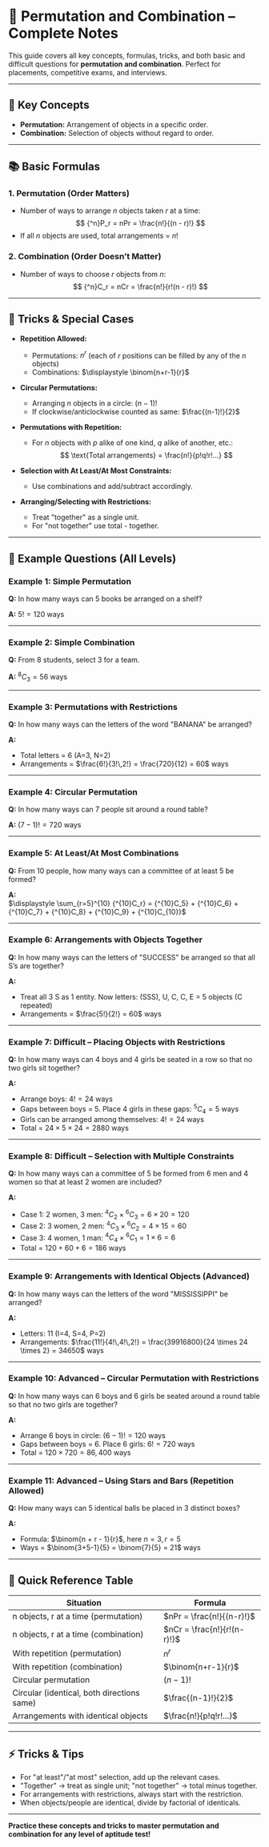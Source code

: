 # 🧮 Permutation and Combination – Complete Notes

This guide covers all key concepts, formulas, tricks, and both basic and difficult questions for **permutation and combination**. Perfect for placements, competitive exams, and interviews.

---

## 📘 Key Concepts

- **Permutation:** Arrangement of objects in a specific order.
- **Combination:** Selection of objects without regard to order.

---

## 📚 Basic Formulas

### 1. **Permutation (Order Matters)**
- Number of ways to arrange $n$ objects taken $r$ at a time:
  $$
  {^n}P_r = nPr = \frac{n!}{(n - r)!}
  $$
- If all $n$ objects are used, total arrangements = $n!$

### 2. **Combination (Order Doesn’t Matter)**
- Number of ways to choose $r$ objects from $n$:
  $$
  {^n}C_r = nCr = \frac{n!}{r!(n - r)!}
  $$

---

## 📝 Tricks & Special Cases

- **Repetition Allowed:**
  - Permutations: $n^r$ (each of $r$ positions can be filled by any of the $n$ objects)
  - Combinations: $\displaystyle \binom{n+r-1}{r}$

- **Circular Permutations:**
  - Arranging $n$ objects in a circle: $(n-1)!$
  - If clockwise/anticlockwise counted as same: $\frac{(n-1)!}{2}$

- **Permutations with Repetition:**  
  - For $n$ objects with $p$ alike of one kind, $q$ alike of another, etc.:
    $$
    \text{Total arrangements} = \frac{n!}{p!q!r!...}
    $$

- **Selection with At Least/At Most Constraints:**  
  - Use combinations and add/subtract accordingly.

- **Arranging/Selecting with Restrictions:**
  - Treat "together" as a single unit.
  - For "not together" use total - together.

---

## 🧠 Example Questions (All Levels)

### **Example 1: Simple Permutation**
**Q:** In how many ways can 5 books be arranged on a shelf?

**A:** $5! = 120$ ways

---

### **Example 2: Simple Combination**
**Q:** From 8 students, select 3 for a team.

**A:** ${^8}C_3 = 56$ ways

---

### **Example 3: Permutations with Restrictions**
**Q:** In how many ways can the letters of the word "BANANA" be arranged?

**A:**  
- Total letters = 6 (A=3, N=2)
- Arrangements = $\frac{6!}{3!\,2!} = \frac{720}{12} = 60$ ways

---

### **Example 4: Circular Permutation**
**Q:** In how many ways can 7 people sit around a round table?

**A:** $(7-1)! = 720$ ways

---

### **Example 5: At Least/At Most Combinations**
**Q:** From 10 people, how many ways can a committee of at least 5 be formed?

**A:**  
$\displaystyle \sum_{r=5}^{10} {^{10}C_r} = {^{10}C_5} + {^{10}C_6} + {^{10}C_7} + {^{10}C_8} + {^{10}C_9} + {^{10}C_{10}}$

---

### **Example 6: Arrangements with Objects Together**
**Q:** In how many ways can the letters of "SUCCESS" be arranged so that all S’s are together?

**A:**  
- Treat all 3 S as 1 entity. Now letters: (SSS), U, C, C, E = 5 objects (C repeated)
- Arrangements = $\frac{5!}{2!} = 60$ ways

---

### **Example 7: Difficult – Placing Objects with Restrictions**
**Q:** In how many ways can 4 boys and 4 girls be seated in a row so that no two girls sit together?

**A:**  
- Arrange boys: $4! = 24$ ways
- Gaps between boys = 5. Place 4 girls in these gaps: ${^5}C_4 = 5$ ways
- Girls can be arranged among themselves: $4! = 24$ ways
- Total = $24 \times 5 \times 24 = 2880$ ways

---

### **Example 8: Difficult – Selection with Multiple Constraints**
**Q:** In how many ways can a committee of 5 be formed from 6 men and 4 women so that at least 2 women are included?

**A:**  
- Case 1: 2 women, 3 men: ${^4}C_2 \times {^6}C_3 = 6 \times 20 = 120$
- Case 2: 3 women, 2 men: ${^4}C_3 \times {^6}C_2 = 4 \times 15 = 60$
- Case 3: 4 women, 1 man: ${^4}C_4 \times {^6}C_1 = 1 \times 6 = 6$
- Total = $120 + 60 + 6 = 186$ ways

---

### **Example 9: Arrangements with Identical Objects (Advanced)**
**Q:** In how many ways can the letters of the word "MISSISSIPPI" be arranged?

**A:**  
- Letters: 11 (I=4, S=4, P=2)
- Arrangements: $\frac{11!}{4!\,4!\,2!} = \frac{39916800}{24 \times 24 \times 2} = 34650$ ways

---

### **Example 10: Advanced – Circular Permutation with Restrictions**
**Q:** In how many ways can 6 boys and 6 girls be seated around a round table so that no two girls are together?

**A:**  
- Arrange 6 boys in circle: $(6-1)! = 120$ ways
- Gaps between boys = 6. Place 6 girls: $6! = 720$ ways
- Total = $120 \times 720 = 86,400$ ways

---

### **Example 11: Advanced – Using Stars and Bars (Repetition Allowed)**
**Q:** How many ways can 5 identical balls be placed in 3 distinct boxes?

**A:**  
- Formula: $\binom{n + r - 1}{r}$, here $n=3, r=5$
- Ways = $\binom{3+5-1}{5} = \binom{7}{5} = 21$ ways

---

## 🧾 Quick Reference Table

| Situation                                 | Formula                                                 |
|--------------------------------------------|---------------------------------------------------------|
| n objects, r at a time (permutation)       | $nPr = \frac{n!}{(n-r)!}$                               |
| n objects, r at a time (combination)       | $nCr = \frac{n!}{r!(n-r)!}$                             |
| With repetition (permutation)              | $n^r$                                                   |
| With repetition (combination)              | $\binom{n+r-1}{r}$                                      |
| Circular permutation                       | $(n-1)!$                                                |
| Circular (identical, both directions same) | $\frac{(n-1)!}{2}$                                      |
| Arrangements with identical objects        | $\frac{n!}{p!q!r!...}$                                  |

---

## ⚡ Tricks & Tips

- For "at least"/"at most" selection, add up the relevant cases.
- "Together" → treat as single unit; "not together" → total minus together.
- For arrangements with restrictions, always start with the restriction.
- When objects/people are identical, divide by factorial of identicals.

---

**Practice these concepts and tricks to master permutation and combination for any level of aptitude test!**
